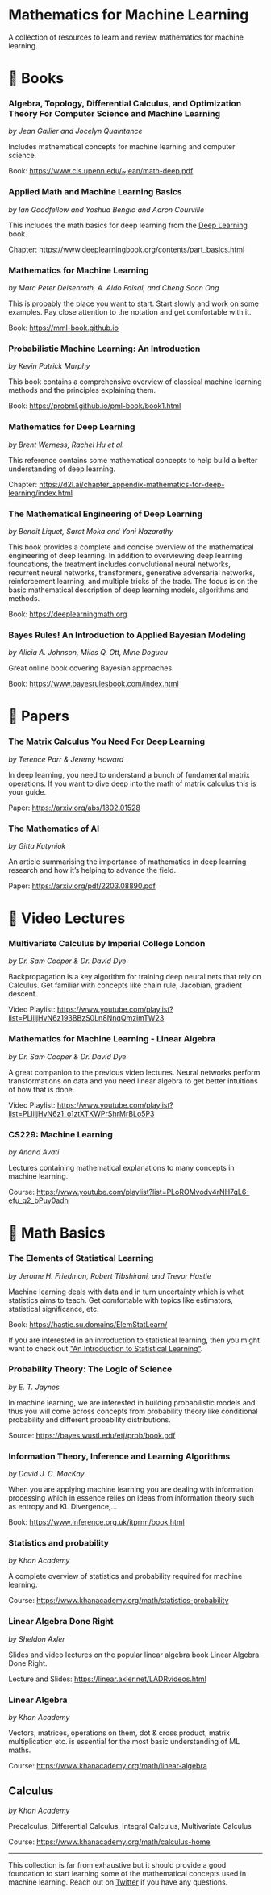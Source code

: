# Mathematics for Machine Learning


A collection of resources to learn and review mathematics for machine learning.

# :book: Books

### Algebra, Topology, Differential Calculus, and Optimization Theory For Computer Science and Machine Learning
*by Jean Gallier and Jocelyn Quaintance*

Includes mathematical concepts for machine learning and computer science. 

Book: https://www.cis.upenn.edu/~jean/math-deep.pdf

### Applied Math and Machine Learning Basics
*by Ian Goodfellow and Yoshua Bengio and Aaron Courville*

This includes the math basics for deep learning from the [Deep Learning](https://www.deeplearningbook.org/) book. 

Chapter: https://www.deeplearningbook.org/contents/part_basics.html

### Mathematics for Machine Learning
*by Marc Peter Deisenroth, A. Aldo Faisal, and Cheng Soon Ong*

This is probably the place you want to start. Start slowly and work on some examples. Pay close attention to the notation and get comfortable with it.

Book: https://mml-book.github.io

### Probabilistic Machine Learning: An Introduction
*by Kevin Patrick Murphy*

This book contains a comprehensive overview of classical machine learning methods and the principles explaining them. 

Book: https://probml.github.io/pml-book/book1.html

### Mathematics for Deep Learning
*by Brent Werness, Rachel Hu et al.*

This reference contains some mathematical concepts to help build a better understanding of deep learning.

Chapter: https://d2l.ai/chapter_appendix-mathematics-for-deep-learning/index.html 

### The Mathematical Engineering of Deep Learning
*by Benoit Liquet, Sarat Moka and Yoni Nazarathy*

This book provides a complete and concise overview of the mathematical engineering of deep learning. In addition to overviewing deep learning foundations, the treatment includes convolutional neural networks, recurrent neural networks, transformers, generative adversarial networks, reinforcement learning, and multiple tricks of the trade. The focus is on the basic mathematical description of deep learning models, algorithms and methods.

Book: https://deeplearningmath.org

### Bayes Rules! An Introduction to Applied Bayesian Modeling
*by Alicia A. Johnson, Miles Q. Ott, Mine Dogucu*

Great online book covering Bayesian approaches. 

Book: https://www.bayesrulesbook.com/index.html

# 📄 Papers

### The Matrix Calculus You Need For Deep Learning
*by Terence Parr & Jeremy Howard*

In deep learning, you need to understand a bunch of fundamental matrix operations. If you want to dive deep into the math of matrix calculus this is your guide.

Paper: https://arxiv.org/abs/1802.01528

### The Mathematics of AI
*by Gitta Kutyniok*

An article summarising the importance of mathematics in deep learning research and how it’s helping to advance the field.

Paper: https://arxiv.org/pdf/2203.08890.pdf

# 🎥 Video Lectures

### Multivariate Calculus by Imperial College London
*by Dr. Sam Cooper & Dr. David Dye*

Backpropagation is a key algorithm for training deep neural nets that rely on Calculus. Get familiar with concepts like chain rule, Jacobian, gradient descent.

Video Playlist: https://www.youtube.com/playlist?list=PLiiljHvN6z193BBzS0Ln8NnqQmzimTW23

### Mathematics for Machine Learning - Linear Algebra
*by Dr. Sam Cooper & Dr. David Dye*

A great companion to the previous video lectures. Neural networks perform transformations on data and you need linear algebra to get better intuitions of how that is done.

Video Playlist: https://www.youtube.com/playlist?list=PLiiljHvN6z1_o1ztXTKWPrShrMrBLo5P3

### CS229: Machine Learning
*by Anand Avati*

Lectures containing mathematical explanations to many concepts in machine learning. 

Course: https://www.youtube.com/playlist?list=PLoROMvodv4rNH7qL6-efu_q2_bPuy0adh

# 🧮 Math Basics

### The Elements of Statistical Learning
*by Jerome H. Friedman, Robert Tibshirani, and Trevor Hastie*

Machine learning deals with data and in turn uncertainty which is what statistics aims to teach. Get comfortable with topics like estimators, statistical significance, etc.

Book: https://hastie.su.domains/ElemStatLearn/

If you are interested in an introduction to statistical learning, then you might want to check out ["An Introduction to Statistical Learning"](https://www.statlearning.com/).


### Probability Theory: The Logic of Science
*by E. T. Jaynes*

In machine learning, we are interested in building probabilistic models and thus you will come across concepts from probability theory like conditional probability and different probability distributions.

Source: https://bayes.wustl.edu/etj/prob/book.pdf

### Information Theory, Inference and Learning Algorithms
*by David J. C. MacKay*

When you are applying machine learning you are dealing with information processing which in essence relies on ideas from information theory such as entropy and KL Divergence,...

Book: https://www.inference.org.uk/itprnn/book.html

### Statistics and probability
*by Khan Academy*

A complete overview of statistics and probability required for machine learning.

Course: https://www.khanacademy.org/math/statistics-probability

### Linear Algebra Done Right
*by Sheldon Axler*

Slides and video lectures on the popular linear algebra book Linear Algebra Done Right. 

Lecture and Slides: https://linear.axler.net/LADRvideos.html

### Linear Algebra
*by Khan Academy*

Vectors, matrices, operations on them, dot & cross product, matrix multiplication etc. is essential for the most basic understanding of ML maths.

Course: https://www.khanacademy.org/math/linear-algebra

## Calculus
*by Khan Academy*

Precalculus, Differential Calculus, Integral Calculus, Multivariate Calculus

Course: https://www.khanacademy.org/math/calculus-home

---
This collection is far from exhaustive but it should provide a good foundation to start learning some of the mathematical concepts used in machine learning. Reach out on [Twitter](https://twitter.com/omarsar0) if you have any questions.
